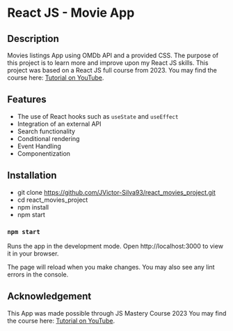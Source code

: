# React JS - Movie App

## Description

Movies listings App using OMDb API and a provided CSS. The purpose of this project is to learn more and improve upon my React JS skills. This project was based on a React JS full course from 2023. You may find the course here: [Tutorial on YouTube](https://www.youtube.com/watch?v=b9eMGE7QtTk). 

## Features

- The use of React hooks such as `useState` and `useEffect`
- Integration of an external API
- Search functionality
- Conditional rendering
- Event Handling
- Componentization

## Installation

- git clone https://github.com/JVictor-Silva93/react_movies_project.git
- cd react_movies_project
- npm install
- npm start

### `npm start`

Runs the app in the development mode.
Open http://localhost:3000 to view it in your browser.

The page will reload when you make changes.
You may also see any lint errors in the console.

## Acknowledgement

This App was made possible through JS Mastery Course 2023 You may find the course here: [Tutorial on YouTube](https://www.youtube.com/watch?v=b9eMGE7QtTk). 
